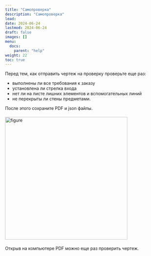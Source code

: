 ```yaml
---
title: "Самопроверка"
description: "Самопроверка"
lead:
date: 2024-06-24
lastmod: 2024-06-24
draft: false
images: []
menu:
  docs:
    parent: "help"
weight: 22
toc: true
---
```


<head>
<meta charset="utf-8">
<title>Lightbox Example</title>
<link rel="stylesheet" href="https://cdnjs.cloudflare.com/ajax/libs/lightbox2/2.11.0/css/lightbox.css">
</head>
<body>

Перед тем, как отправить чертеж на проверку проверьте еще раз:

- выполнены ли все требования к заказу
- установлена ли стрелка входа
- нет ли на листе лишних элементов и вспомогательных линий
- не перекрыты ли стены предметами.

После этого сохраните PDF и json файлы.

<div style="text-align: left; margin: 20px 0;">
  <a href="/Untitled (31).jpg" data-lightbox="example-1" style="display: block;">
    <img src="/Untitled (31).jpg" alt="figure" style="width: 400px;" />
  </a>
</div>
Открыв на компьютере PDF можно еще раз проверить чертеж.



<script src="https://cdnjs.cloudflare.com/ajax/libs/jquery/3.3.1/jquery.min.js"></script>
<script src="https://stackpath.bootstrapcdn.com/bootstrap/4.3.1/js/bootstrap.min.js"></script>
<script src="https://cdnjs.cloudflare.com/ajax/libs/lightbox2/2.11.0/js/lightbox.js"></script>
</body>
